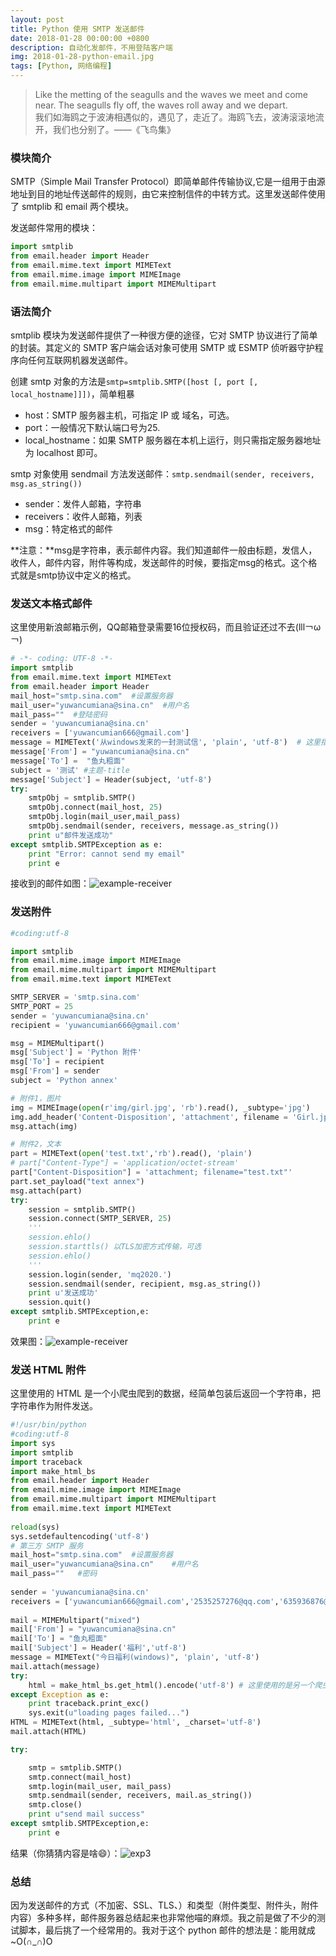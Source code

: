 ```yaml
---
layout: post
title: Python 使用 SMTP 发送邮件
date: 2018-01-28 00:00:00 +0800
description: 自动化发邮件，不用登陆客户端
img: 2018-01-28-python-email.jpg
tags: [Python, 网络编程]
---
```


> Like the metting of the seagulls and the waves we meet and come near. The seagulls fly off, the waves roll away and we depart. <br>
> 我们如海鸥之于波涛相遇似的，遇见了，走近了。海鸥飞去，波涛滚滚地流开，我们也分别了。——《飞鸟集》

### 模块简介

SMTP（Simple Mail Transfer Protocol）即简单邮件传输协议,它是一组用于由源地址到目的地址传送邮件的规则，由它来控制信件的中转方式。这里发送邮件使用了 smtplib 和 email 两个模块。

发送邮件常用的模块：
``` python
import smtplib
from email.header import Header
from email.mime.text import MIMEText
from email.mime.image import MIMEImage
from email.mime.multipart import MIMEMultipart
```

### 语法简介

smtplib 模块为发送邮件提供了一种很方便的途径，它对 SMTP 协议进行了简单的封装。其定义的 SMTP 客户端会话对象可使用 SMTP 或 ESMTP 侦听器守护程序向任何互联网机器发送邮件。

创建 smtp 对象的方法是```smtp=smtplib.SMTP([host [, port [, local_hostname]]])```，简单粗暴

* host：SMTP 服务器主机，可指定 IP 或 域名，可选。
* port：一般情况下默认端口号为25.
* local_hostname：如果 SMTP 服务器在本机上运行，则只需指定服务器地址为 localhost 即可。

smtp 对象使用 sendmail 方法发送邮件：```smtp.sendmail(sender, receivers, msg.as_string())```

* sender：发件人邮箱，字符串
* receivers：收件人邮箱，列表
* msg：特定格式的邮件

**注意：**msg是字符串，表示邮件内容。我们知道邮件一般由标题，发信人，收件人，邮件内容，附件等构成，发送邮件的时候，要指定msg的格式。这个格式就是smtp协议中定义的格式。

### 发送文本格式邮件

这里使用新浪邮箱示例，QQ邮箱登录需要16位授权码，而且验证还过不去(lll￢ω￢)

``` python
# -*- coding: UTF-8 -*-
import smtplib
from email.mime.text import MIMEText
from email.header import Header
mail_host="smtp.sina.com"  #设置服务器
mail_user="yuwancumiana@sina.cn"  #用户名
mail_pass=""  #登陆密码
sender = 'yuwancumiana@sina.cn'
receivers = ['yuwancumian666@gmail.com'] 
message = MIMEText('从windows发来的一封测试信', 'plain', 'utf-8')  # 这里指定邮件内容
message['From'] = "yuwancumiana@sina.cn" 
message['To'] =  "鱼丸粗面"
subject = '测试' #主题-title
message['Subject'] = Header(subject, 'utf-8')
try:
    smtpObj = smtplib.SMTP() 
    smtpObj.connect(mail_host, 25)
    smtpObj.login(mail_user,mail_pass)  
    smtpObj.sendmail(sender, receivers, message.as_string())
    print u"邮件发送成功"
except smtplib.SMTPException as e:
    print "Error: cannot send my email"
    print e
```

接收到的邮件如图：![example-receiver]({http://p3oi9yqso.bkt.clouddn.com/2018-01-28-example1.png)

### 发送附件

``` python
#coding:utf-8

import smtplib
from email.mime.image import MIMEImage
from email.mime.multipart import MIMEMultipart
from email.mime.text import MIMEText

SMTP_SERVER = 'smtp.sina.com'
SMTP_PORT = 25
sender = 'yuwancumiana@sina.cn' 
recipient = 'yuwancumian666@gmail.com'

msg = MIMEMultipart()
msg['Subject'] = 'Python 附件'
msg['To'] = recipient
msg['From'] = sender
subject = 'Python annex'

# 附件1，图片
img = MIMEImage(open(r'img/girl.jpg', 'rb').read(), _subtype='jpg')
img.add_header('Content-Disposition', 'attachment', filename = 'Girl.jpg')
msg.attach(img)

# 附件2，文本
part = MIMEText(open('test.txt','rb').read(), 'plain')
# part["Content-Type"] = 'application/octet-stream'
part["Content-Disposition"] = 'attachment; filename="test.txt"'
part.set_payload("text annex")
msg.attach(part)
try:
    session = smtplib.SMTP()
    session.connect(SMTP_SERVER, 25)
    '''
    session.ehlo()
    session.starttls() 以TLS加密方式传输，可选
    session.ehlo()
    '''
    session.login(sender, 'mq2020.')
    session.sendmail(sender, recipient, msg.as_string())
    print u'发送成功'
    session.quit()
except smtplib.SMTPException,e:  
    print e 
```

效果图：![example-receiver](http://p3oi9yqso.bkt.clouddn.com/2018-01-28-example2.png)

### 发送 HTML 附件

这里使用的 HTML 是一个小爬虫爬到的数据，经简单包装后返回一个字符串，把字符串作为附件发送。

``` python
#!/usr/bin/python
#coding:utf-8 
import sys 
import smtplib 
import traceback
import make_html_bs
from email.header import Header
from email.mime.image import MIMEImage
from email.mime.multipart import MIMEMultipart 
from email.mime.text import MIMEText    
 
reload(sys)
sys.setdefaultencoding('utf-8')
# 第三方 SMTP 服务  
mail_host="smtp.sina.com"  #设置服务器  
mail_user="yuwancumiana@sina.cn"    #用户名  
mail_pass=""   #密码
  
sender = 'yuwancumiana@sina.cn'  
receivers = ['yuwancumian666@gmail.com','2535257276@qq.com','635936876@qq.com']  # 接收邮件，可设置为你的QQ邮箱或者其他邮箱  
   
mail = MIMEMultipart("mixed")  
mail['From'] = "yuwancumiana@sina.cn"  
mail['To'] = "鱼丸粗面" 
mail['Subject'] = Header('福利','utf-8')
message = MIMEText("今日福利(windows)", 'plain', 'utf-8')
mail.attach(message)
try:
    html = make_html_bs.get_html().encode('utf-8') # 这里使用的是另一个爬虫模块返回的数据，为 HTML 格式
except Exception as e:
    print traceback.print_exc()
    sys.exit(u"loading pages failed...")
HTML = MIMEText(html, _subtype='html', _charset='utf-8')
mail.attach(HTML)

try:  

    smtp = smtplib.SMTP()
    smtp.connect(mail_host)
    smtp.login(mail_user, mail_pass)    
    smtp.sendmail(sender, receivers, mail.as_string())
    smtp.close()
    print u"send mail success"  
except smtplib.SMTPException,e:
    print e 

```

结果（你猜猜内容是啥😄）：![exp3](http://p3oi9yqso.bkt.clouddn.com/2018-01-28-example3.png)

### 总结

因为发送邮件的方式（不加密、SSL、TLS、）和类型（附件类型、附件头，附件内容）多种多样，邮件服务器总结起来也非常他喵的麻烦。我之前是做了不少的测试脚本，最后挑了一个经常用的。我对于这个 python 邮件的想法是：能用就成~O(∩_∩)O